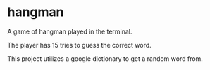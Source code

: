# hangman
A game of hangman played in the terminal.

The player has 15 tries to guess the correct word.

This project utilizes a google dictionary to get a random word from. 